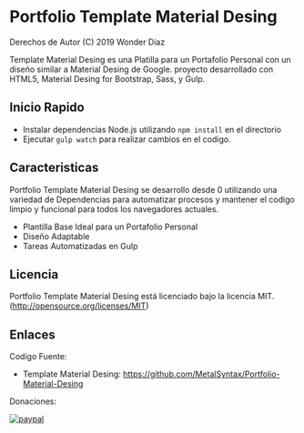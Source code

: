 # Portfolio Template Material Desing
Derechos de Autor (C) 2019 Wonder Diaz

Template Material Desing es una Platilla para un Portafolio Personal con un diseño similar a Material Desing de Google.
proyecto desarrollado con HTML5, Material Desing for Bootstrap, Sass, y Gulp.

## Inicio Rapido
- Instalar dependencias Node.js utilizando `npm install` en el directorio
- Ejecutar `gulp watch` para realizar cambios en el codigo.

## Caracteristicas
Portfolio Template Material Desing se desarrollo desde 0 utilizando una variedad de Dependencias para automatizar procesos y mantener el codigo limpio y funcional para todos los navegadores actuales.

- Plantilla Base Ideal para un Portafolio Personal
- Diseño Adaptable
- Tareas Automatizadas en Gulp

## Licencia

Portfolio Template Material Desing está licenciado bajo la licencia MIT.(http://opensource.org/licenses/MIT)

## Enlaces

Codigo Fuente:

- Template Material Desing: https://github.com/MetalSyntax/Portfolio-Material-Desing

Donaciones:

[![paypal](https://www.paypalobjects.com/en_US/i/btn/btn_donateCC_LG.gif)](paypal.me/MetalSyntax)
